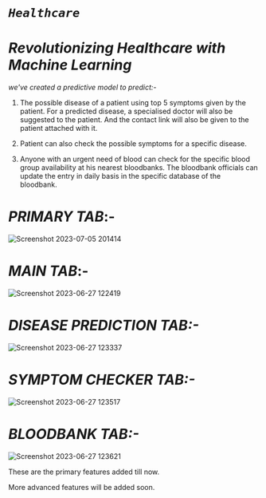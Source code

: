 # _`Healthcare`_

# _Revolutionizing Healthcare with Machine Learning_

_we've created a predictive model to predict:-_
1) The possible disease of a patient using top 5 symptoms given by the patient. For a predicted disease, a specialised doctor will also be suggested to the patient. And the contact link will also be given to the patient attached with it.
 
2) Patient can also check the possible symptoms for a specific disease.
 
3) Anyone with an urgent need of blood can check for the specific blood group availability at his nearest bloodbanks. The bloodbank officials can update the entry in daily basis in the specific database of the bloodbank.

# _PRIMARY TAB_:-
![Screenshot 2023-07-05 201414](https://github.com/debanjan1309/Healthcare/assets/91557339/d8102493-ca6d-48a6-ba70-f8d8f45d6be1)

# _MAIN TAB_:-
![Screenshot 2023-06-27 122419](https://github.com/debanjan1309/Healthcare/assets/91557339/b78bc4af-d6d3-42b9-9ce9-f7d3215d602e)

# _DISEASE PREDICTION TAB:-_
![Screenshot 2023-06-27 123337](https://github.com/debanjan1309/Healthcare/assets/91557339/4988d79e-e6b3-428f-b011-5563a14273d3)

# _SYMPTOM CHECKER TAB:-_
![Screenshot 2023-06-27 123517](https://github.com/debanjan1309/Healthcare/assets/91557339/f40d59a5-bb2b-4a1d-babf-78a196ac962a)

# _BLOODBANK TAB:-_
![Screenshot 2023-06-27 123621](https://github.com/debanjan1309/Healthcare/assets/91557339/723e6f1a-ffcd-4e1a-a172-912d7d644f9c)


These are the primary features added till now.

More advanced features will be added soon.
